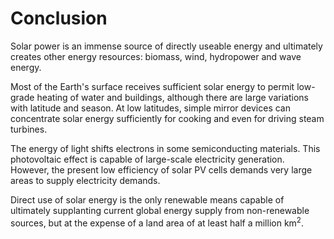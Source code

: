 # Conclusion


Solar power is an immense source of directly useable energy and ultimately creates other energy resources: biomass, wind, hydropower and wave energy.

Most of the Earth's surface receives sufficient solar energy to permit low-grade heating of water and buildings, although there are large variations with latitude and season. At low latitudes, simple mirror devices can concentrate solar energy sufficiently for cooking and even for driving steam turbines.

The energy of light shifts electrons in some semiconducting materials. This photovoltaic effect is capable of large-scale electricity generation. However, the present low efficiency of solar PV cells demands very large areas to supply electricity demands.

Direct use of solar energy is the only renewable means capable of ultimately supplanting current global energy supply from non-renewable sources, but at the expense of a land area of at least half a million km<sup xmlns:str="http://exslt.org/strings">2</sup>.

